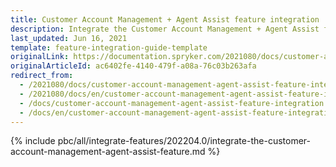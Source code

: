 ```yaml
---
title: Customer Account Management + Agent Assist feature integration
description: Integrate the Customer Account Management + Agent Assist feature into your project.
last_updated: Jun 16, 2021
template: feature-integration-guide-template
originalLink: https://documentation.spryker.com/2021080/docs/customer-account-management-agent-assist-feature-integration
originalArticleId: ac6402fe-4140-479f-a08a-76c03b263afa
redirect_from:
  - /2021080/docs/customer-account-management-agent-assist-feature-integration
  - /2021080/docs/en/customer-account-management-agent-assist-feature-integration
  - /docs/customer-account-management-agent-assist-feature-integration
  - /docs/en/customer-account-management-agent-assist-feature-integration
---
```


{% include pbc/all/integrate-features/202204.0/integrate-the-customer-account-management-agent-assist-feature.md %} <!-- To edit, see /_includes/pbc/all/integrate-features/202204.0/integrate-the-customer-account-management-agent-assist-feature.md -->

